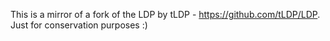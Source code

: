 This is a mirror of a fork of the LDP by tLDP - https://github.com/tLDP/LDP. Just for conservation purposes :)
